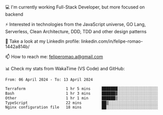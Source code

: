 💻 I'm currently working Full-Stack Developer, but more focused on backend

⚡ Interested in technologies from the JavaScript universe, GO Lang, Serverless, Clean Architecture, DDD, TDD and other design patterns

👥 Take a look at my LinkedIn profile: linkedin.com/in/felipe-romao-1442a814b/

📫 How to reach me: feliperomao.a@gmail.com

📊 Check my stats from WakaTime (VS Code) and GitHub:

<!--START_SECTION:waka-->

```txt
From: 06 April 2024 - To: 13 April 2024

Terraform                  1 hr 5 mins     ███████░░░░░░░░░░░░░░░░░░   27.49 %
Bash                       1 hr 3 mins     ██████▓░░░░░░░░░░░░░░░░░░   26.56 %
Other                      1 hr 1 min      ██████▒░░░░░░░░░░░░░░░░░░   25.46 %
TypeScript                 22 mins         ██▒░░░░░░░░░░░░░░░░░░░░░░   09.52 %
Nginx configuration file   18 mins         ██░░░░░░░░░░░░░░░░░░░░░░░   07.70 %
```

<!--END_SECTION:waka-->
